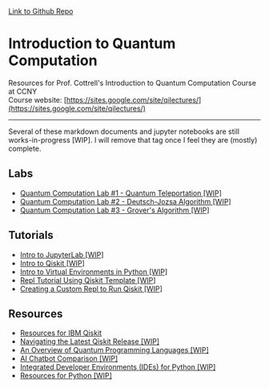 \
[Link to Github Repo](https://github.com/simonsavitt/CCNYIntroQC/)
# Introduction to Quantum Computation
Resources for Prof. Cottrell's Introduction to Quantum Computation Course at CCNY\
Course website: [https://sites.google.com/site/qilectures/](https://sites.google.com/site/qilectures/)


***
Several of these markdown documents and jupyter notebooks are still works-in-progress [WIP]. I will remove that tag once I feel they are (mostly) complete.

## Labs
- [Quantum Computation Lab #1 - Quantum Teleportation [WIP]](/labs/Lab1.md)
- [Quantum Computation Lab #2 - Deutsch-Jozsa Algorithm [WIP]](/labs/Lab2.md)
- [Quantum Computation Lab #3 - Grover's Algorithm [WIP]](/labs/Lab3.md)

## Tutorials
- [Intro to JupyterLab [WIP]](/tutorials/JupyterLab.md)
- [Intro to Qiskit [WIP]](/tutorials/QiskitIntro.md)
- [Intro to Virtual Environments in Python [WIP]](/tutorials\VirtualEnv.md)
- [Repl Tutorial Using Qiskit Template [WIP]](/tutorials/ReplTutorial.md)
- [Creating a Custom Repl to Run Qiskit [WIP]](/tutorials/ReplCustom.md)
  
## Resources
- [Resources for IBM Qiskit](/resources/QiskitResources.md)
- [Navigating the Latest Qiskit Release [WIP]](/resources/QiskitRelease.md)
- [An Overview of Quantum Programming Languages [WIP]](/resources/QCproglang.md)
- [AI Chatbot Comparison [WIP]](/resources/AIchatbots.md)
- [Integrated Developer Environments (IDEs) for Python [WIP]](/resources/IDEs.md)
- [Resources for Python [WIP]](/resources/PythonResources.md)